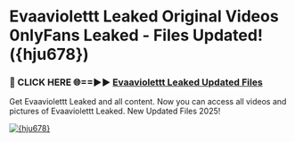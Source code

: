 # Evaaviolettt Leaked Original Videos 0nlyFans Leaked - Files Updated! ({hju678})

<h3>🔴 CLICK HERE 🌐==►► <a href="https://tinyurl.com/ms9xzufz" rel="nofollow">Evaaviolettt Leaked Updated Files</a></h3>

Get Evaaviolettt Leaked and all content. Now you can access all videos and pictures of Evaaviolettt Leaked. New Updated Files 2025!

[![{hju678}](https://i.imgur.com/PQ7UWWw.gif)](https://tinyurl.com/ms9xzufz)